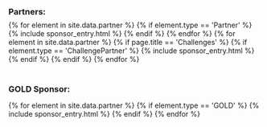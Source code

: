 <div class="page-column-left">
  <h3 style="margin: 0.5em 0; padding-top: 32px">Partners:</h3>
  {% for element in site.data.partner %}
  {% if element.type == 'Partner' %}
  {% include sponsor_entry.html %}
  {% endif %}
  {% endfor %}
  {% for element in site.data.partner %}
  {% if page.title == 'Challenges' %}
  {% if element.type == 'ChallengePartner' %}
  {% include sponsor_entry.html %}
  {% endif %}
  {% endif %}
  {% endfor %}
  <!--   -->
  <h3 style="margin: 0.5em 0; padding-top: 32px">GOLD Sponsor:</h3>
  
  {% for element in site.data.partner %}
  {% if element.type == 'GOLD' %}
  {% include sponsor_entry.html %}
  {% endif %}
  {% endfor %}
  <!-- show challenge partner on challenge page 
  {% if page.title == 'Challenges' %}
  <h3 style="margin: 0.5em 0; padding-top: 32px">Challenges Sponsor:</h3>
  {% for element in site.data.partner %}
  {% if element.type == 'CHALLENGES' %}
  {% include sponsor_entry.html %}
  {% endif %}
  {% endfor %}
  {% endif %}
  -->
</div>
